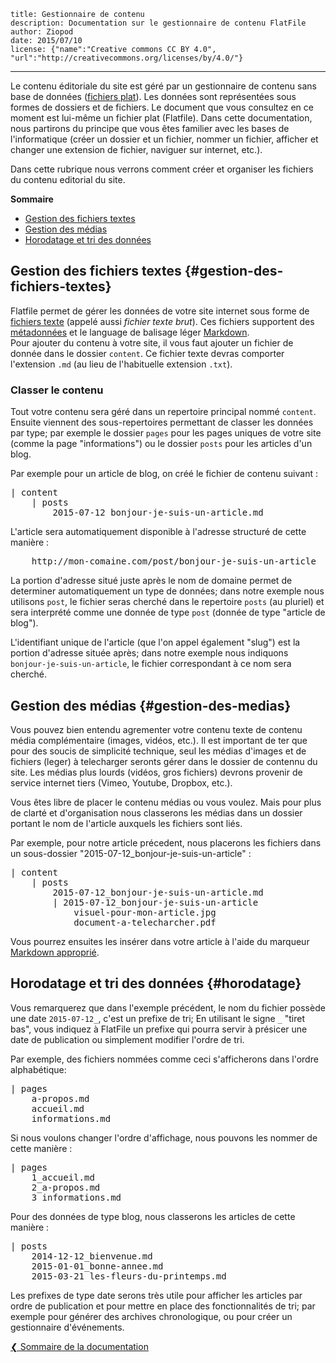 	title: Gestionnaire de contenu
	description: Documentation sur le gestionnaire de contenu FlatFile
	author: Ziopod
	date: 2015/07/10
	license: {"name":"Creative commons CC BY 4.0", "url":"http://creativecommons.org/licenses/by/4.0/"}
---

Le contenu éditoriale du site est géré par un gestionnaire de contenu sans base de données ([fichiers plat](https://fr.wikipedia.org/wiki/Base_de_donn%C3%A9es_orient%C3%A9e_texte)). Les données sont représentées sous formes de dossiers et de fichiers. Le document que vous consultez en ce moment est lui-même un fichier plat (Flatfile). Dans cette documentation, nous partirons du principe que vous êtes familier avec les bases de l'informatique (créer un dossier et un fichier, nommer un fichier, afficher et changer une extension de fichier, naviguer sur internet, etc.).

Dans cette rubrique nous verrons comment créer et organiser les fichiers du contenu editorial du site.

<!--more-->

**Sommaire**

 - [Gestion des fichiers textes](docs/gestion-du-contenu#gestion-des-fichiers-textes)
 - [Gestion des médias](docs/gestion-du-contenu#gestion-des-medias)
 - [Horodatage et tri des données](docs/gestion-du-contenu#horodatage)


## Gestion des fichiers textes {#gestion-des-fichiers-textes}

Flatfile permet de gérer les données de votre site internet sous forme de [fichiers texte](http://fr.wikipedia.org/wiki/Fichier_texte) (appelé aussi *fichier texte brut*). Ces fichiers supportent des [métadonnées](docs/metadonnees) et le language de balisage léger [Markdown](docs/markdown).   
Pour ajouter du contenu à votre site, il vous faut ajouter un fichier de donnée dans le dossier `content`. Ce fichier texte devras comporter l'extension `.md` (au lieu de l'habituelle extension `.txt`).

### Classer le contenu
Tout votre contenu sera géré dans un repertoire principal nommé `content`. Ensuite viennent des sous-repertoires permettant de classer les données par type; par exemple le dossier `pages` pour les pages uniques de votre site (comme la page "informations") ou le dossier `posts` pour les articles d'un blog.

Par exemple pour un article de blog, on créé le fichier de contenu suivant : 

<pre>
| content
	| posts
		2015-07-12_bonjour-je-suis-un-article.md</pre>

L'article sera automatiquement disponible à l'adresse structuré de cette manière : 

<pre>
	http://mon-comaine.com/post/bonjour-je-suis-un-article</pre>

La portion d'adresse situé juste après le nom de domaine permet de determiner automatiquement un type de données; dans notre exemple nous utilisons `post`, le fichier seras cherché dans le repertoire `posts` (au pluriel) et sera interprété comme une donnée de type `post` (donnée de type "article de blog").

L'identifiant unique de l'article (que l'on appel également "slug") est la portion d'adresse située après; dans notre exemple nous indiquons `bonjour-je-suis-un-article`, le fichier correspondant à ce nom sera cherché.

## Gestion des médias {#gestion-des-medias}

Vous pouvez bien entendu agrementer votre contenu texte de contenu média complémentaire (images, vidéos, etc.). Il est important de ter que pour des soucis de simplicité technique, seul les médias d'images et de fichiers (leger) à telecharger seronts gérer dans le dossier de contennu du site. Les médias plus lourds (vidéos, gros fichiers) devrons provenir de service internet tiers (Vimeo, Youtube, Dropbox, etc.).

Vous êtes libre de placer le contenu médias ou vous voulez. Mais pour plus de clarté et d'organisation nous classerons les médias dans un dossier portant le nom de l'article auxquels les fichiers sont liés.

Par exemple, pour notre article précedent, nous placerons les fichiers dans un sous-dossier "2015-07-12_bonjour-je-suis-un-article" :

<pre>
| content
	| posts
		2015-07-12_bonjour-je-suis-un-article.md
        | 2015-07-12_bonjour-je-suis-un-article
            visuel-pour-mon-article.jpg
            document-a-telecharcher.pdf</pre>

Vous pourrez ensuites les insérer dans votre article à l'aide du marqueur [Markdown approprié](docs/markdown#medias).

## Horodatage et tri des données {#horodatage}

Vous remarquerez que dans l'exemple précédent, le nom du fichier possède une date `2015-07-12_`, c'est un prefixe de tri; En utilisant le signe `_` "tiret bas", vous indiquez à FlatFile un prefixe qui pourra servir à présicer une date de publication ou simplement modifier l'ordre de tri.

Par exemple, des fichiers nommées comme ceci s'afficherons dans l'ordre alphabétique: 

<pre>
| pages
	a-propos.md
	accueil.md
	informations.md</pre>

Si nous voulons changer l'ordre d'affichage, nous pouvons les nommer de cette manière : 

<pre>
| pages
	1_accueil.md
	2_a-propos.md
	3_informations.md</pre>

Pour des données de type blog, nous classerons les articles de cette manière : 

<pre>
| posts
	2014-12-12_bienvenue.md
	2015-01-01_bonne-annee.md
	2015-03-21_les-fleurs-du-printemps.md</pre>

Les prefixes de type date serons très utile pour afficher les articles par ordre de publication et pour mettre en place des fonctionnalités de tri; par exemple pour générer des archives chronologique, ou pour créer un gestionnaire d'événements. 


[&#10094; Sommaire de la documentation](docs/index)